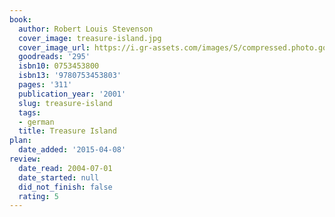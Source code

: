```yaml
---
book:
  author: Robert Louis Stevenson
  cover_image: treasure-island.jpg
  cover_image_url: https://i.gr-assets.com/images/S/compressed.photo.goodreads.com/books/1485248909l/295._SX98_.jpg
  goodreads: '295'
  isbn10: 0753453800
  isbn13: '9780753453803'
  pages: '311'
  publication_year: '2001'
  slug: treasure-island
  tags:
  - german
  title: Treasure Island
plan:
  date_added: '2015-04-08'
review:
  date_read: 2004-07-01
  date_started: null
  did_not_finish: false
  rating: 5
---
```

